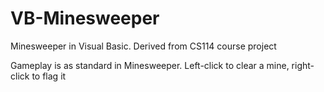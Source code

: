 # VB-Minesweeper
Minesweeper in Visual Basic. Derived from CS114 course project

Gameplay is as standard in Minesweeper. Left-click to clear a mine, right-click to flag it

